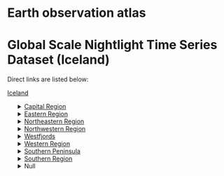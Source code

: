 # Earth observation atlas
 # Global Scale Nightlight Time Series Dataset (Iceland)
Direct links are listed below:

<a href="https://eoatlas-nightlight.s3.amazonaws.com/eoatlas-monthly-nightlight-00084.csv">Iceland</a>
<ul>
<details>
<summary><a href="https://eoatlas-nightlight.s3.amazonaws.com/eoatlas-monthly-nightlight-01439.csv">Capital Region</a></summary>
<ul>
<ol>
<li><a href="https://eoatlas-nightlight.s3.amazonaws.com/eoatlas-monthly-nightlight-26264.csv">Reykjavíkurborg</a></li><li><a href="https://eoatlas-nightlight.s3.amazonaws.com/eoatlas-monthly-nightlight-26265.csv">Kópavogsbær</a></li><li><a href="https://eoatlas-nightlight.s3.amazonaws.com/eoatlas-monthly-nightlight-26266.csv">Seltjarnarnesbær</a></li><li><a href="https://eoatlas-nightlight.s3.amazonaws.com/eoatlas-monthly-nightlight-26267.csv">Garðabær</a></li><li><a href="https://eoatlas-nightlight.s3.amazonaws.com/eoatlas-monthly-nightlight-26269.csv">Mosfellsbær</a></li><li><a href="https://eoatlas-nightlight.s3.amazonaws.com/eoatlas-monthly-nightlight-26270.csv">Kjósarhreppur</a></li></ul>
</ol>
</details>
<details>
<summary><a href="https://eoatlas-nightlight.s3.amazonaws.com/eoatlas-monthly-nightlight-01440.csv">Eastern Region</a></summary>
<ul>
<ol>
<li><a href="https://eoatlas-nightlight.s3.amazonaws.com/eoatlas-monthly-nightlight-26315.csv">Seyðisfjarðarkaupstaður</a></li><li><a href="https://eoatlas-nightlight.s3.amazonaws.com/eoatlas-monthly-nightlight-26317.csv">Vopnafjarðarhreppur</a></li><li><a href="https://eoatlas-nightlight.s3.amazonaws.com/eoatlas-monthly-nightlight-26318.csv">Fljótsdalshreppur</a></li><li><a href="https://eoatlas-nightlight.s3.amazonaws.com/eoatlas-monthly-nightlight-26319.csv">Borgarfjarðarhreppur</a></li><li><a href="https://eoatlas-nightlight.s3.amazonaws.com/eoatlas-monthly-nightlight-26320.csv">Breiðdalshreppur</a></li><li><a href="https://eoatlas-nightlight.s3.amazonaws.com/eoatlas-monthly-nightlight-26321.csv">Djúpavogshreppur</a></li><li><a href="https://eoatlas-nightlight.s3.amazonaws.com/eoatlas-monthly-nightlight-26322.csv">Fljótsdalshérað</a></li><li><a href="https://eoatlas-nightlight.s3.amazonaws.com/eoatlas-monthly-nightlight-26323.csv">Sveitarfélagið Hornafjörðu</a></li></ul>
</ol>
</details>
<details>
<summary><a href="https://eoatlas-nightlight.s3.amazonaws.com/eoatlas-monthly-nightlight-01441.csv">Northeastern Region</a></summary>
<ul>
<ol>
<li><a href="https://eoatlas-nightlight.s3.amazonaws.com/eoatlas-monthly-nightlight-26302.csv">Akureyrarkaupstaður</a></li><li><a href="https://eoatlas-nightlight.s3.amazonaws.com/eoatlas-monthly-nightlight-26303.csv">Norðurþing</a></li><li><a href="https://eoatlas-nightlight.s3.amazonaws.com/eoatlas-monthly-nightlight-26304.csv">Fjallabyggð</a></li><li><a href="https://eoatlas-nightlight.s3.amazonaws.com/eoatlas-monthly-nightlight-26305.csv">Dalvíkurbyggð</a></li><li><a href="https://eoatlas-nightlight.s3.amazonaws.com/eoatlas-monthly-nightlight-26306.csv">Eyjafjarðarsveit</a></li><li><a href="https://eoatlas-nightlight.s3.amazonaws.com/eoatlas-monthly-nightlight-26307.csv">Hörgársveit</a></li><li><a href="https://eoatlas-nightlight.s3.amazonaws.com/eoatlas-monthly-nightlight-26308.csv">Svalbarðsstrandarhreppur</a></li><li><a href="https://eoatlas-nightlight.s3.amazonaws.com/eoatlas-monthly-nightlight-26309.csv">Grýtubakkahreppur</a></li><li><a href="https://eoatlas-nightlight.s3.amazonaws.com/eoatlas-monthly-nightlight-26310.csv">Skútustaðahreppur</a></li><li><a href="https://eoatlas-nightlight.s3.amazonaws.com/eoatlas-monthly-nightlight-26311.csv">Tjörneshreppur</a></li><li><a href="https://eoatlas-nightlight.s3.amazonaws.com/eoatlas-monthly-nightlight-26312.csv">Þingeyjarsveit</a></li><li><a href="https://eoatlas-nightlight.s3.amazonaws.com/eoatlas-monthly-nightlight-26313.csv">Svalbarðshreppur</a></li><li><a href="https://eoatlas-nightlight.s3.amazonaws.com/eoatlas-monthly-nightlight-26314.csv">Langanesbyggð</a></li></ul>
</ol>
</details>
<details>
<summary><a href="https://eoatlas-nightlight.s3.amazonaws.com/eoatlas-monthly-nightlight-01442.csv">Northwestern Region</a></summary>
<ul>
<ol>
<li><a href="https://eoatlas-nightlight.s3.amazonaws.com/eoatlas-monthly-nightlight-26295.csv">Sveitarfélagið Skagafjörðu</a></li><li><a href="https://eoatlas-nightlight.s3.amazonaws.com/eoatlas-monthly-nightlight-26296.csv">Húnaþing vestra</a></li><li><a href="https://eoatlas-nightlight.s3.amazonaws.com/eoatlas-monthly-nightlight-26297.csv">Blönduósbær</a></li><li><a href="https://eoatlas-nightlight.s3.amazonaws.com/eoatlas-monthly-nightlight-26298.csv">Sveitarfélagið Skagaströnd</a></li><li><a href="https://eoatlas-nightlight.s3.amazonaws.com/eoatlas-monthly-nightlight-26299.csv">Skagabyggð</a></li><li><a href="https://eoatlas-nightlight.s3.amazonaws.com/eoatlas-monthly-nightlight-26300.csv">Húnavatnshreppur</a></li><li><a href="https://eoatlas-nightlight.s3.amazonaws.com/eoatlas-monthly-nightlight-26301.csv">Akrahreppur</a></li></ul>
</ol>
</details>
<details>
<summary><a href="https://eoatlas-nightlight.s3.amazonaws.com/eoatlas-monthly-nightlight-01443.csv">Westfjords</a></summary>
<ul>
<ol>
<li><a href="https://eoatlas-nightlight.s3.amazonaws.com/eoatlas-monthly-nightlight-26286.csv">Bolungarvíkurkaupstaður</a></li><li><a href="https://eoatlas-nightlight.s3.amazonaws.com/eoatlas-monthly-nightlight-26287.csv">Ísafjarðarbær</a></li><li><a href="https://eoatlas-nightlight.s3.amazonaws.com/eoatlas-monthly-nightlight-26288.csv">Reykhólahreppur</a></li><li><a href="https://eoatlas-nightlight.s3.amazonaws.com/eoatlas-monthly-nightlight-26289.csv">Tálknafjarðarhreppur</a></li><li><a href="https://eoatlas-nightlight.s3.amazonaws.com/eoatlas-monthly-nightlight-26290.csv">Vesturbyggð</a></li><li><a href="https://eoatlas-nightlight.s3.amazonaws.com/eoatlas-monthly-nightlight-26291.csv">Súðavíkurhreppur</a></li><li><a href="https://eoatlas-nightlight.s3.amazonaws.com/eoatlas-monthly-nightlight-26292.csv">Árneshreppur</a></li><li><a href="https://eoatlas-nightlight.s3.amazonaws.com/eoatlas-monthly-nightlight-26293.csv">Kaldrananeshreppur</a></li><li><a href="https://eoatlas-nightlight.s3.amazonaws.com/eoatlas-monthly-nightlight-26294.csv">Strandabyggð</a></li></ul>
</ol>
</details>
<details>
<summary><a href="https://eoatlas-nightlight.s3.amazonaws.com/eoatlas-monthly-nightlight-01444.csv">Western Region</a></summary>
<ul>
<ol>
</ul>
</ol>
</details>
<details>
<summary><a href="https://eoatlas-nightlight.s3.amazonaws.com/eoatlas-monthly-nightlight-01445.csv">Southern Peninsula</a></summary>
<ul>
<ol>
<li><a href="https://eoatlas-nightlight.s3.amazonaws.com/eoatlas-monthly-nightlight-26268.csv">Hafnarfjarðarbær</a></li><li><a href="https://eoatlas-nightlight.s3.amazonaws.com/eoatlas-monthly-nightlight-26271.csv">Reykjanesbær</a></li><li><a href="https://eoatlas-nightlight.s3.amazonaws.com/eoatlas-monthly-nightlight-26272.csv">Grindavíkurbær</a></li><li><a href="https://eoatlas-nightlight.s3.amazonaws.com/eoatlas-monthly-nightlight-26273.csv">Sandgerðisbær</a></li><li><a href="https://eoatlas-nightlight.s3.amazonaws.com/eoatlas-monthly-nightlight-26274.csv">Sveitarfélagið Garður</a></li><li><a href="https://eoatlas-nightlight.s3.amazonaws.com/eoatlas-monthly-nightlight-26275.csv">Sveitarfélagið Vogar</a></li></ul>
</ol>
</details>
<details>
<summary><a href="https://eoatlas-nightlight.s3.amazonaws.com/eoatlas-monthly-nightlight-01446.csv">Southern Region</a></summary>
<ul>
<ol>
<li><a href="https://eoatlas-nightlight.s3.amazonaws.com/eoatlas-monthly-nightlight-26324.csv">Sveitarfélagið Árborg</a></li><li><a href="https://eoatlas-nightlight.s3.amazonaws.com/eoatlas-monthly-nightlight-26325.csv">Mýrdalshreppur</a></li><li><a href="https://eoatlas-nightlight.s3.amazonaws.com/eoatlas-monthly-nightlight-26326.csv">Skaftárhreppur</a></li><li><a href="https://eoatlas-nightlight.s3.amazonaws.com/eoatlas-monthly-nightlight-26327.csv">Ásahreppur</a></li><li><a href="https://eoatlas-nightlight.s3.amazonaws.com/eoatlas-monthly-nightlight-26328.csv">Rangárþing eystra</a></li><li><a href="https://eoatlas-nightlight.s3.amazonaws.com/eoatlas-monthly-nightlight-26329.csv">Rangárþing ytra</a></li><li><a href="https://eoatlas-nightlight.s3.amazonaws.com/eoatlas-monthly-nightlight-26330.csv">Hrunamannahreppur</a></li><li><a href="https://eoatlas-nightlight.s3.amazonaws.com/eoatlas-monthly-nightlight-26331.csv">Hveragerðisbær</a></li><li><a href="https://eoatlas-nightlight.s3.amazonaws.com/eoatlas-monthly-nightlight-26332.csv">Sveitarfélagið Ölfus</a></li><li><a href="https://eoatlas-nightlight.s3.amazonaws.com/eoatlas-monthly-nightlight-26333.csv">Grímsnes- og Grafningshreppur</a></li><li><a href="https://eoatlas-nightlight.s3.amazonaws.com/eoatlas-monthly-nightlight-26334.csv">Skeiða- og Gnúpverjahreppur</a></li><li><a href="https://eoatlas-nightlight.s3.amazonaws.com/eoatlas-monthly-nightlight-26335.csv">Bláskógabyggð</a></li><li><a href="https://eoatlas-nightlight.s3.amazonaws.com/eoatlas-monthly-nightlight-26336.csv">Flóahreppur</a></li></ul>
</ol>
</details>
<details>
<summary>Null</summary>
<ul>
<ol>
<li><a href="https://eoatlas-nightlight.s3.amazonaws.com/eoatlas-monthly-nightlight-26276.csv">Akraneskaupstaður</a></li><li><a href="https://eoatlas-nightlight.s3.amazonaws.com/eoatlas-monthly-nightlight-26277.csv">Skorradalshreppur</a></li><li><a href="https://eoatlas-nightlight.s3.amazonaws.com/eoatlas-monthly-nightlight-26278.csv">Hvalfjarðarsveit</a></li><li><a href="https://eoatlas-nightlight.s3.amazonaws.com/eoatlas-monthly-nightlight-26279.csv">Borgarbyggð</a></li><li><a href="https://eoatlas-nightlight.s3.amazonaws.com/eoatlas-monthly-nightlight-26280.csv">Grundarfjarðarbær</a></li><li><a href="https://eoatlas-nightlight.s3.amazonaws.com/eoatlas-monthly-nightlight-26281.csv">Helgafellssveit</a></li><li><a href="https://eoatlas-nightlight.s3.amazonaws.com/eoatlas-monthly-nightlight-26282.csv">Stykkishólmsbær</a></li><li><a href="https://eoatlas-nightlight.s3.amazonaws.com/eoatlas-monthly-nightlight-26283.csv">Eyja- og Miklaholtshreppur</a></li><li><a href="https://eoatlas-nightlight.s3.amazonaws.com/eoatlas-monthly-nightlight-26284.csv">Snæfellsbær</a></li><li><a href="https://eoatlas-nightlight.s3.amazonaws.com/eoatlas-monthly-nightlight-26285.csv">Dalabyggð</a></li><li><a href="https://eoatlas-nightlight.s3.amazonaws.com/eoatlas-monthly-nightlight-26316.csv">Fjarðabyggð</a></li></ul>
</ol>
</details>
